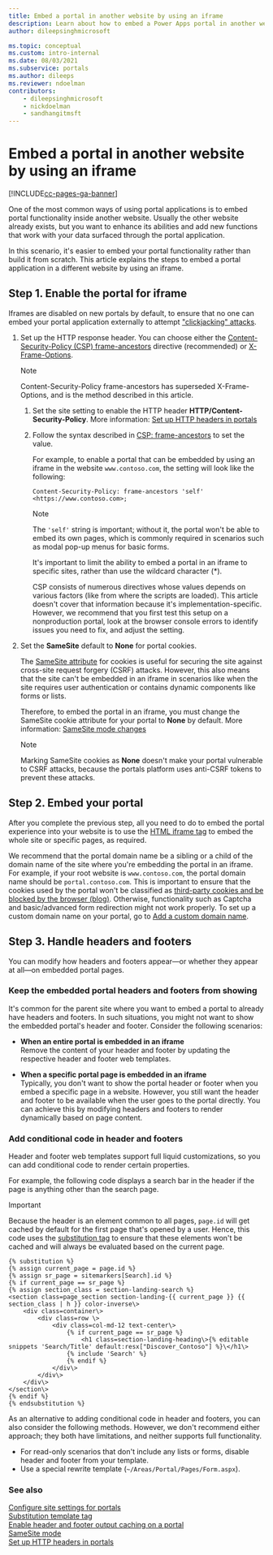 ```yaml
---
title: Embed a portal in another website by using an iframe
description: Learn about how to embed a Power Apps portal in another website.
author: dileepsinghmicrosoft

ms.topic: conceptual
ms.custom: intro-internal
ms.date: 08/03/2021
ms.subservice: portals
ms.author: dileeps
ms.reviewer: ndoelman
contributors:
    - dileepsinghmicrosoft
    - nickdoelman
    - sandhangitmsft
---
```


# Embed a portal in another website by using an iframe


[!INCLUDE[cc-pages-ga-banner](../../includes/cc-pages-ga-banner.md)]

One of the most common ways of using portal applications is to embed portal functionality inside another website. Usually the other website already exists, but you want to enhance its abilities and add new functions that work with your data surfaced through the portal application.

In this scenario, it's easier to embed your portal functionality rather than build it from scratch. This article explains the steps to embed a portal application in a different website by using an iframe.

## Step 1. Enable the portal for iframe

Iframes are disabled on new portals by default, to ensure that no one can embed your portal application externally to attempt ["clickjacking" attacks](https://owasp.org/www-community/attacks/Clickjacking). 

1. Set up the HTTP response header. You can choose either the [Content-Security-Policy (CSP) frame-ancestors](https://developer.mozilla.org/en-US/docs/Web/HTTP/Headers/Content-Security-Policy/frame-ancestors) directive (recommended) or [X-Frame-Options](https://developer.mozilla.org/en-US/docs/Web/HTTP/Headers/X-Frame-Options).

    >[!NOTE]
    > Content-Security-Policy frame-ancestors has superseded X-Frame-Options, and is the method described in this article.

    1. Set the site setting to enable the HTTP header **HTTP/Content-Security-Policy**. More information: [Set up HTTP headers in portals](configure/cors-support.md)

    1. Follow the syntax described in [CSP: frame-ancestors](https://developer.mozilla.org/en-US/docs/Web/HTTP/Headers/Content-Security-Policy/frame-ancestors) to set the value.

        For example, to enable a portal that can be embedded by using an iframe in the website `www.contoso.com`, the setting will look like the following:

        `Content-Security-Policy: frame-ancestors 'self' <https://www.contoso.com>;`

        > [!NOTE]
        > The `'self'` string is important; without it, the portal won't be able to embed its own pages, which is commonly required in scenarios such as modal pop-up menus for basic forms.
        >
        > It's important to limit the ability to embed a portal in an iframe to specific sites, rather than use the wildcard character (\*).  
        >
        > CSP consists of numerous directives whose values depends on various factors (like from where the scripts are loaded). This article doesn't cover that information because it's implementation-specific. However, we recommend that you first test this setup on a nonproduction portal, look at the browser console errors to identify issues you need to fix, and adjust the setting.

1. Set the **SameSite** default to **None** for portal cookies.

    The [SameSite attribute](https://developer.mozilla.org/en-US/docs/Web/HTTP/Headers/Set-Cookie/SameSite) for cookies is useful for securing the site against cross-site request forgery (CSRF) attacks. However, this also means that the site can't be embedded in an iframe in scenarios like when the site requires user authentication or contains dynamic components like forms or lists.

    Therefore, to embed the portal in an iframe, you must change the SameSite cookie attribute for your portal to **None** by default. More information: [SameSite mode changes](important-changes-deprecations.md#samesite-mode-changes)

    > [!NOTE]
    > Marking SameSite cookies as **None** doesn't make your portal vulnerable to CSRF attacks, because the portals platform uses anti-CSRF tokens to prevent these attacks.

## Step 2. Embed your portal

After you complete the previous step, all you need to do to embed the portal experience into your website is to use the [HTML iframe tag](https://www.w3schools.com/html/html_iframe.asp) to embed the whole site or specific pages, as required.
  
We recommend that the portal domain name be a sibling or a child of the domain name of the site where you're embedding the portal in an iframe. For example, if your root website is `www.contoso.com`, the portal domain name should be `portal.contoso.com`. This is important to ensure that the cookies used by the portal won't be classified as [third-party cookies and be blocked by the browser (blog)](https://blog.chromium.org/2020/01/building-more-private-web-path-towards.html). Otherwise, functionality such as Captcha and basic/advanced form redirection might not work properly. To set up a custom domain name on your portal, go to [Add a custom domain name](admin/add-custom-domain.md).

## Step 3. Handle headers and footers

You can modify how headers and footers appear&mdash;or whether they appear at all&mdash;on embedded portal pages.

### Keep the embedded portal headers and footers from showing

It's common for the parent site where you want to embed a portal to already have headers and footers. In such situations, you might not want to show the embedded portal's header and footer. Consider the following scenarios:

- **When an entire portal is embedded in an iframe**  
    Remove the content of your header and footer by updating the respective header and footer web templates.

- **When a specific portal page is embedded in an iframe**  
    Typically, you don't want to show the portal header or footer when you embed a specific page in a website. However, you still want the header and footer to be available when the user goes to the portal directly. You can achieve this by modifying headers and footers to render dynamically based on page content.

### Add conditional code in header and footers

Header and footer web templates support full liquid customizations, so you can add conditional code to render certain properties.

For example, the following code displays a search bar in the header if the page is anything other than the search page.

> [!IMPORTANT]
> Because the header is an element common to all pages, `page.id` will get cached by default for the first page that's opened by a user. Hence, this code uses the [substitution tag](liquid/template-tags.md#substitution) to ensure that these elements won't be cached and will always be evaluated based on the current page.

```
{% substitution %}
{% assign current_page = page.id %}
{% assign sr_page = sitemarkers[Search].id %}
{% if current_page == sr_page %}
{% assign section_class = section-landing-search %}
<section class=page_section section-landing-{{ current_page }} {{ section_class | h }} color-inverse\>
    <div class=container\>
        <div class=row \>
            <div class=col-md-12 text-center\>
                {% if current_page == sr_page %}
                    <h1 class=section-landing-heading\>{% editable snippets 'Search/Title' default:resx["Discover_Contoso"] %}\</h1\>
                {% include 'Search' %}
                {% endif %}
            </div\>
        </div\>
    </div\>
</section\>
{% endif %}
{% endsubstitution %}
```

As an alternative to adding conditional code in header and footers, you can also consider the following methods. However, we don't recommend either approach; they both have limitations, and neither supports full functionality.

- For read-only scenarios that don't include any lists or forms, disable header and footer from your template.
- Use a special rewrite template (`~/Areas/Portal/Pages/Form.aspx`).

### See also

[Configure site settings for portals](configure/configure-site-settings.md) <br>
[Substitution template tag](liquid/template-tags.md#substitution) <br>
[Enable header and footer output caching on a portal](configure/enable-header-footer-output-caching.md) <br>
[SameSite mode](important-changes-deprecations.md#samesite-mode-changes)<br>
[Set up HTTP headers in portals](configure/cors-support.md)
